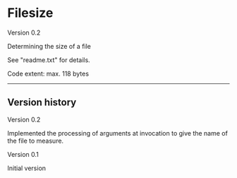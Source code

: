 # Filesize
Version 0.2

Determining the size of a file

See "readme.txt" for details.

Code extent: max. 118 bytes

---------------

Version history
---------------

Version 0.2

Implemented the processing of arguments at invocation to give the name of the file to measure.


Version 0.1

Initial version
